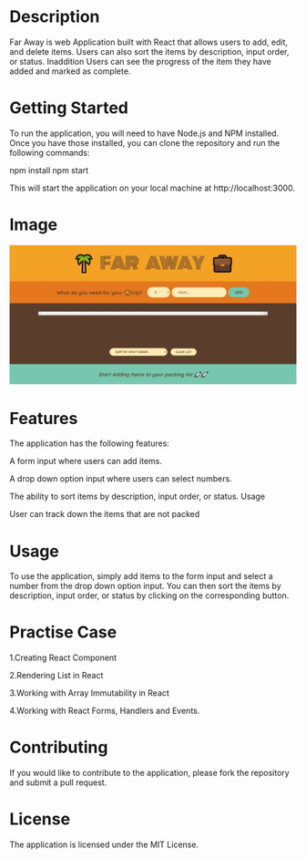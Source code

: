# Description
Far Away is web Application built with React that allows users to add, edit, and delete items. Users can also sort the items by description, input order, or status. Inaddition Users can see the progress of the item they have added and marked as complete.



# Getting Started
To run the application, you will need to have Node.js and NPM installed. Once you have those installed, you can clone the repository and run the following commands:

npm install
npm start

This will start the application on your local machine at http://localhost:3000.

# Image
![Alt text](web-screenshot-13-07-2023.jpg)



# Features
The application has the following features:

A form input where users can add items.

A drop down option input where users can select numbers.

The ability to sort items by description, input order, or status.
Usage

User can track down the items that are not packed 

# Usage
To use the application, simply add items to the form input and select a number from the drop down option input. You can then sort the items by description, input order, or status by clicking on the corresponding button.

# Practise Case

1.Creating React Component

2.Rendering List in React

3.Working with Array Immutability in React

4.Working with React Forms, Handlers and Events.

# Contributing
If you would like to contribute to the application, please fork the repository and submit a pull request.

# License
The application is licensed under the MIT License.